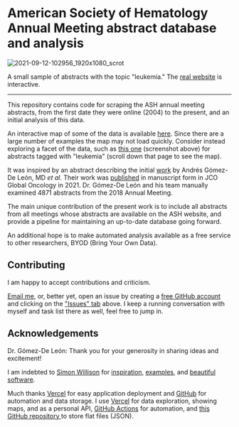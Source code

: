 # American Society of Hematology Annual Meeting abstract database and analysis

![2021-09-12-102956_1920x1080_scrot](https://user-images.githubusercontent.com/34774299/132993443-3584de79-69e5-434c-ab5e-bfcc4c43e260.png)

A small sample of abstracts with the topic "leukemia." The [real website](https://ash-abstracts.vercel.app/abstracts/abstracts) is interactive.

---

This repository contains code for scraping the ASH annual meeting abstracts, 
from the first date they were online (2004) to the present, and an initial analysis of this data.

An interactive map of some of the data is available 
[here](https://ash-abstracts.vercel.app/abstracts/abstracts). 
Since there are a large number of examples the map may not load quickly.
Consider instead exploring a facet of the data, 
such as [this one](https://ash-abstracts.vercel.app/abstracts/abstracts?_facet_array=topics&topics__arraycontains=leukemia) (screenshot above) for abstracts tagged with "leukemia" (scroll down that page to see the map).

It was inspired by an abstract describing the initial [work](https://doi.org/10.1182/blood-2019-130053) 
by Andrés Gómez-De León, MD *et al*. 
Their work was [published](https://pubmed.ncbi.nlm.nih.gov/?term=33909458)
in manuscript form in JCO Global Oncology in 2021.
Dr. Gómez-De León and his team manually examined 4871 abstracts from the 2018 Annual Meeting. 

The main unique contribution of the present work is to include 
all abstracts from all meetings whose abstracts are available on the ASH website,
and provide a pipeline for maintaining an up-to-date database going forward.

An additional hope is to make automated analysis available 
as a free service to other researchers,
BYOD (Bring Your Own Data).

## Contributing

I am happy to accept contributions and criticism.

[Email me](http://www.beauhilton.com/contact.html),
or, better yet,
open an issue by creating a [free GitHub account](https://github.com/join) 
and clicking on the ["Issues" tab](https://github.com/cbeauhilton/ash-abstracts/issues) above.
I keep a running conversation with myself and task list there as well, 
feel free to jump in.

## Acknowledgements

Dr. Gómez-De León: Thank you for your generosity in sharing ideas and excitement!

I am indebted to [Simon Willison](https://simonwillison.net/) 
for [inspiration](https://youtu.be/Lig2gxPEZPo), 
 [examples](https://datasette.io/examples),
 and [beautiful](https://github.com/simonw/datasette) 
 [software](https://github.com/simonw/sqlite-utils). 

Much thanks [Vercel](https://ash-abstracts.vercel.app/base/abstracts_base) 
for easy application deployment 
and [GitHub](https://github.com/) for automation and data storage. 
I use [Vercel](https://vercel.com/) for data exploration, showing maps, and as a personal API, 
[GitHub Actions](https://github.com/features/actions) for automation,
and [this GitHub repository ](https://github.com/cbeauhilton/ash-files) to store flat files (JSON).
